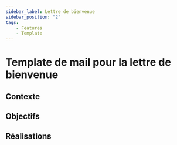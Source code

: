 ```yaml
---
sidebar_label: Lettre de bienvenue
sidebar_position: "2"
tags: 
    - Features
    - Template
---
```

# Template de mail pour la lettre de bienvenue 

## Contexte 


## Objectifs

## Réalisations
